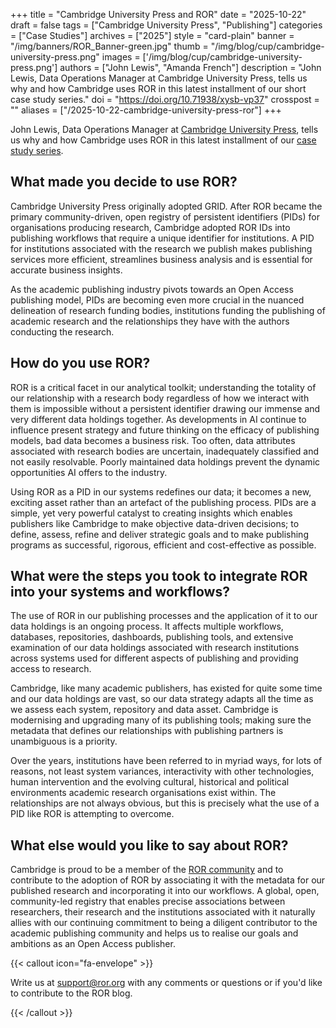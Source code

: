 +++ 
title = "Cambridge University Press and ROR" 
date = "2025-10-22"
draft = false 
tags = ["Cambridge University Press", "Publishing"] 
categories = ["Case Studies"] 
archives = ["2025"]
style = "card-plain" 
banner = "/img/banners/ROR_Banner-green.jpg" 
thumb = "/img/blog/cup/cambridge-university-press.png" 
images = ['/img/blog/cup/cambridge-university-press.png']
authors = ["John Lewis", "Amanda French"] 
description = "John Lewis, Data Operations Manager at Cambridge University Press, tells us why and how Cambridge uses ROR in this latest installment of our short case study series."
doi = "https://doi.org/10.71938/xysb-vp37"
crosspost = ""
aliases = ["/2025-10-22-cambridge-university-press-ror"]
+++ 

John Lewis, Data Operations Manager at [Cambridge University Press](https://cambridge.org), tells us why and how Cambridge uses ROR in this latest installment of our [case study series](/categories/case-studies).


## What made you decide to use ROR?

Cambridge University Press originally adopted GRID. After ROR became the primary community-driven, open registry of persistent identifiers (PIDs) for organisations producing research, Cambridge adopted ROR IDs into publishing workflows that require a unique identifier for institutions. A PID for institutions associated with the research we publish makes publishing services more efficient, streamlines business analysis and is essential for accurate business insights. 

As the academic publishing industry pivots towards an Open Access publishing model, PIDs are becoming even more crucial in the nuanced delineation of research funding bodies, institutions funding the publishing of academic research and the relationships they have with the authors conducting the research.


## How do you use ROR?

ROR is a critical facet in our analytical toolkit; understanding the totality of our relationship with a research body regardless of how we interact with them is impossible without a persistent identifier drawing our immense and very different data holdings together. As developments in AI continue to influence present strategy and future thinking on the efficacy of publishing models, bad data becomes a business risk. Too often, data attributes associated with research bodies are uncertain, inadequately classified and not easily resolvable. Poorly maintained data holdings prevent the dynamic opportunities AI offers to the industry. 

Using ROR as a PID in our systems redefines our data; it becomes a new, exciting asset rather than an artefact of the publishing process. PIDs are a simple, yet very powerful catalyst to creating insights which enables publishers like Cambridge to make objective data-driven decisions; to define, assess, refine and deliver strategic goals and to make publishing programs as successful, rigorous, efficient and cost-effective as possible.

## What were the steps you took to integrate ROR into your systems and workflows?

The use of ROR in our publishing processes and the application of it to our data holdings is an ongoing process. It affects multiple workflows, databases, repositories, dashboards, publishing tools, and extensive examination of our data holdings associated with research institutions across systems used for different aspects of publishing and providing access to research.

Cambridge, like many academic publishers, has existed for quite some time and our data holdings are vast, so our data strategy adapts all the time as we assess each system, repository and data asset. Cambridge is modernising and upgrading many of its publishing tools; making sure the metadata that defines our relationships with publishing partners is unambiguous is a priority. 

Over the years, institutions have been referred to in myriad ways, for lots of reasons, not least system variances, interactivity with other technologies, human intervention and the evolving cultural, historical and political environments academic research organisations exist within. The relationships are not always obvious, but this is precisely what the use of a PID like ROR is attempting to overcome.


## What else would you like to say about ROR?

Cambridge is proud to be a member of the [ROR community](https://groups.google.com/a/ror.org/g/ror-communit) and to contribute to the adoption of ROR by associating it with the metadata for our published research and incorporating it into our workflows. A global, open, community-led registry that enables precise associations between researchers, their research and the institutions associated with it naturally allies with our continuing commitment to being a diligent contributor to the academic publishing community and helps us to realise our goals and ambitions as an Open Access publisher. 

{{< callout icon="fa-envelope" >}} 

Write us at support@ror.org with any comments or questions or if you'd like to contribute to the ROR blog. 

{{< /callout >}} 
